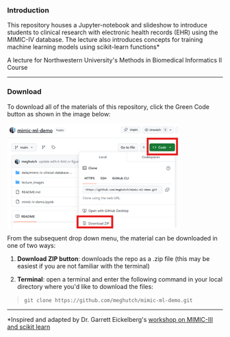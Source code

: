 ### Introduction

This repository houses a Jupyter-notebook and slideshow to introduce students to clinical research with electronic health records (EHR) using the MIMIC-IV database. The lecture also introduces concepts for training machine learning models using scikit-learn functions*

A lecture for Northwestern University's Methods in Biomedical Informatics II Course

---

### Download

To download all of the materials of this repository, click the Green Code button as shown in the image below:

<img src="readme_download_instructions.png" alt="title" width="400" align="center">

From the subsequent drop down menu, the material can be downloaded in one of two ways:

1. **Download ZIP button**: downloads the repo as a .zip file (this may be easiest if you are not familiar with the terminal)

2. **Terminal**: open a terminal and enter the following command in your local directory  where you'd like to download the files:


> `git clone https://github.com/meghutch/mimic-ml-demo.git` 

---

*Inspired and adapted by Dr. Garrett Eickelberg's [workshop on MIMIC-III and scikit learn](https://github.com/geickelb/MIMIC-III_to_Model/tree/master)